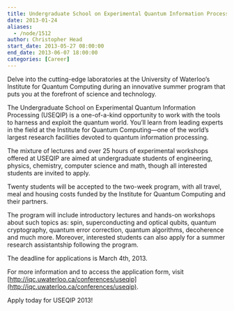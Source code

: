 ```yaml
---
title: Undergraduate School on Experimental Quantum Information Processing
date: 2013-01-24
aliases:
  - /node/1512
author: Christopher Head
start_date: 2013-05-27 08:00:00
end_date: 2013-06-07 18:00:00
categories: [Career]
---
```


Delve into the cutting-edge laboratories at the University of Waterloo’s Institute for Quantum Computing during an innovative summer program that puts you at the forefront of science and technology.

The Undergraduate School on Experimental Quantum Information Processing (USEQIP) is a one-of-a-kind opportunity to work with the tools to harness and exploit the quantum world. You’ll learn from leading experts in the field at the Institute for Quantum Computing—one of the world’s largest research facilities devoted to quantum information processing.

The mixture of lectures and over 25 hours of experimental workshops offered at USEQIP are aimed at undergraduate students of engineering, physics, chemistry, computer science and math, though all interested students are invited to apply.

Twenty students will be accepted to the two-week program, with all travel, meal and housing costs funded by the Institute for Quantum Computing and their partners.

The program will include introductory lectures and hands-on workshops about such topics as: spin, superconducting and optical qubits, quantum cryptography, quantum error correction, quantum algorithms, decoherence and much more. Moreover, interested students can also apply for a summer research assistantship following the program.

The deadline for applications is March 4th, 2013.

For more information and to access the application form, visit [http://iqc.uwaterloo.ca/conferences/useqip](http://iqc.uwaterloo.ca/conferences/useqip).

Apply today for USEQIP 2013!
